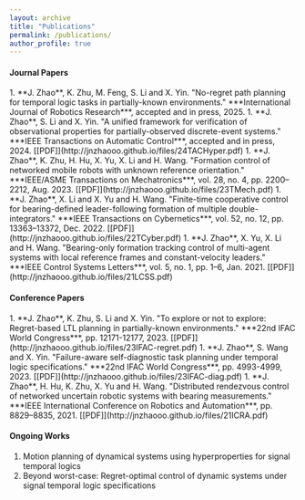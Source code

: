 ```yaml
---
layout: archive
title: "Publications"
permalink: /publications/
author_profile: true
---
```



<h4>Journal Papers</h4>
1. **J. Zhao**, K. Zhu, M. Feng, S. Li and X. Yin. "No-regret path planning for temporal logic tasks in partially-known environments." ***International Journal of Robotics Research***, accepted and in press, 2025. 
1. **J. Zhao**, S. Li and X. Yin. "A unified framework for verification of observational properties for partially-observed discrete-event systems." ***IEEE Transactions on Automatic Control***, accepted and in press, 2024. [[PDF]](http://jnzhaooo.github.io/files/24TACHyper.pdf)
1. **J. Zhao**, K. Zhu, H. Hu, X. Yu, X. Li and H. Wang. "Formation control of networked mobile robots with unknown reference orientation." ***IEEE/ASME Transactions on Mechatronics***, vol. 28, no. 4, pp. 2200–2212, Aug. 2023. [[PDF]](http://jnzhaooo.github.io/files/23TMech.pdf)
1. **J. Zhao**, X. Li and X. Yu and H. Wang. "Finite-time cooperative control for bearing-defined leader-following formation of multiple double-integrators." ***IEEE Transactions on Cybernetics***, vol. 52, no. 12, pp. 13363–13372, Dec. 2022. [[PDF]](http://jnzhaooo.github.io/files/22TCyber.pdf)
1. **J. Zhao**, X. Yu, X. Li and H. Wang. "Bearing-only formation tracking control of multi-agent systems with local reference frames and constant-velocity leaders." ***IEEE Control Systems Letters***, vol. 5, no. 1, pp. 1–6, Jan. 2021. [[PDF]](http://jnzhaooo.github.io/files/21LCSS.pdf)

<br />

<h4>Conference Papers</h4>
1. **J. Zhao**, K. Zhu, S. Li and X. Yin. "To explore or not to explore: Regret-based LTL planning in partially-known environments." ***22nd IFAC World Congress***, pp. 12171-12177, 2023. [[PDF]](http://jnzhaooo.github.io/files/23IFAC-regret.pdf)
1. **J. Zhao**, S. Wang and X. Yin. "Failure-aware self-diagnostic task planning under temporal logic specifications." ***22nd IFAC World Congress***, pp. 4993-4999, 2023. [[PDF]](http://jnzhaooo.github.io/files/23IFAC-diag.pdf)
1. **J. Zhao**, H. Hu, K. Zhu, X. Yu and H. Wang. "Distributed rendezvous control of networked uncertain robotic systems with bearing measurements." ***IEEE International Conference on Robotics and Automation***, pp. 8829–8835, 2021. [[PDF]](http://jnzhaooo.github.io/files/21ICRA.pdf)

<br />


<h4>Ongoing Works</h4>

1. Motion planning of dynamical systems using hyperproperties for signal temporal logics
1. Beyond worst-case: Regret-optimal control of dynamic systems under signal temporal logic specifications

<br />

